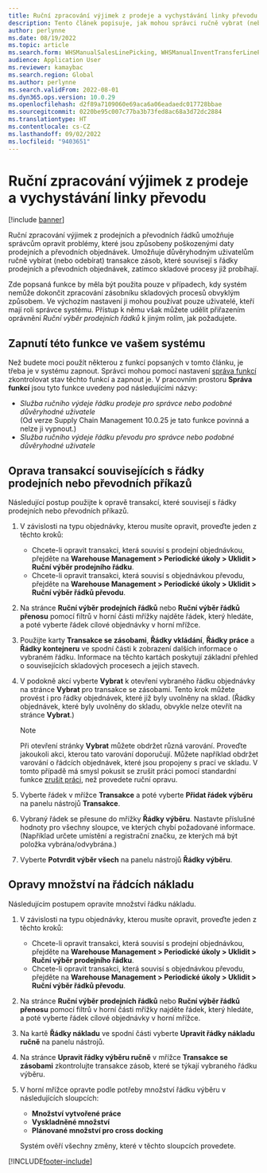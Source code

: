 ```yaml
---
title: Ruční zpracování výjimek z prodeje a vychystávání linky převodu
description: Tento článek popisuje, jak mohou správci ručně vybrat (nebo zrušit výběr) transakce zásob, aby opravili problémy způsobené poškozenými daty prodejních a převodních objednávek.
author: perlynne
ms.date: 08/19/2022
ms.topic: article
ms.search.form: WHSManualSalesLinePicking, WHSManualInventTransferLinePicking, InventTransPick, WHSLoadLineManualCorrection, WHSTroubleshootingSelfService
audience: Application User
ms.reviewer: kamaybac
ms.search.region: Global
ms.author: perlynne
ms.search.validFrom: 2022-08-01
ms.dyn365.ops.version: 10.0.29
ms.openlocfilehash: d2f89a7109060e69aca6a06eadaedc017728bbae
ms.sourcegitcommit: 0220be95c007c77ba3b73fed8ac68a3d72dc2884
ms.translationtype: HT
ms.contentlocale: cs-CZ
ms.lasthandoff: 09/02/2022
ms.locfileid: "9403651"
---
```

# <a name="manually-handle-sales-and-transfer-line-picking-exceptions"></a>Ruční zpracování výjimek z prodeje a vychystávání linky převodu

[!include [banner](../includes/banner.md)]

Ruční zpracování výjimek z prodejních a převodních řádků umožňuje správcům opravit problémy, které jsou způsobeny poškozenými daty prodejních a převodních objednávek. Umožňuje důvěryhodným uživatelům ručně vybírat (nebo odebírat) transakce zásob, které souvisejí s řádky prodejních a převodních objednávek, zatímco skladové procesy již probíhají.

Zde popsaná funkce by měla být použita pouze v případech, kdy systém nemůže dokončit zpracování zásobníku skladových procesů obvyklým způsobem. Ve výchozím nastavení ji mohou používat pouze uživatelé, kteří mají roli správce systému. Přístup k němu však můžete udělit přiřazením oprávnění *Ruční výběr prodejních řádků* k jiným rolím, jak požadujete.

## <a name="turn-on-this-feature-for-your-system"></a>Zapnutí této funkce ve vašem systému

Než budete moci použít některou z funkcí popsaných v tomto článku, je třeba je v systému zapnout. Správci mohou pomocí nastavení [správa funkcí](../../fin-ops-core/fin-ops/get-started/feature-management/feature-management-overview.md) zkontrolovat stav těchto funkcí a zapnout je. V pracovním prostoru **Správa funkcí** jsou tyto funkce uvedeny pod následujícími názvy:

- *Služba ručního výdeje řádku prodeje pro správce nebo podobné důvěryhodné uživatele*<br>(Od verze Supply Chain Management 10.0.25 je tato funkce povinná a nelze ji vypnout.)
- *Služba ručního výdeje řádku převodu pro správce nebo podobné důvěryhodné uživatele*

## <a name="correct-transactions-related-to-sales-or-transfer-order-lines"></a>Oprava transakcí souvisejících s řádky prodejních nebo převodních příkazů

Následující postup použijte k opravě transakcí, které souvisejí s řádky prodejních nebo převodních příkazů.

1. V závislosti na typu objednávky, kterou musíte opravit, proveďte jeden z těchto kroků:

    - Chcete-li opravit transakci, která souvisí s prodejní objednávkou, přejděte na **Warehouse Management \> Periodické úkoly \> Uklidit \> Ruční výběr prodejního řádku**.
    - Chcete-li opravit transakci, která souvisí s objednávkou převodu, přejděte na **Warehouse Management \> Periodické úkoly \> Uklidit \> Ruční výběr řádků převodu**.

1. Na stránce **Ruční výběr prodejních řádků** nebo **Ruční výběr řádků přenosu** pomocí filtrů v horní části mřížky najděte řádek, který hledáte, a poté vyberte řádek cílové objednávky v horní mřížce.
1. Použijte karty **Transakce se zásobami**, **Řádky vkládání**, **Řádky práce** a **Řádky kontejneru** ve spodní části k zobrazení dalších informace o vybraném řádku. Informace na těchto kartách poskytují základní přehled o souvisejících skladových procesech a jejich stavech.
1. V podokně akcí vyberte **Vybrat** k otevření vybraného řádku objednávky na stránce **Vybrat** pro transakce se zásobami. Tento krok můžete provést i pro řádky objednávek, které již byly uvolněny na sklad. (Řádky objednávek, které byly uvolněny do skladu, obvykle nelze otevřít na stránce **Vybrat**.)

    > [!NOTE]
    > Při otevření stránky **Vybrat** můžete obdržet různá varování. Proveďte jakoukoli akci, kterou tato varování doporučují. Můžete například obdržet varování o řádcích objednávek, které jsou propojeny s prací ve skladu. V tomto případě má smysl pokusit se zrušit práci pomocí standardní funkce [zrušit práci](cancel-warehouse-work.md), než provedete ruční opravu.

1. Vyberte řádek v mřížce **Transakce** a poté vyberte **Přidat řádek výběru** na panelu nástrojů **Transakce**.
1. Vybraný řádek se přesune do mřížky **Řádky výběru**. Nastavte příslušné hodnoty pro všechny sloupce, ve kterých chybí požadované informace. (Například určete umístění a registrační značku, ze kterých má být položka vybrána/odvybrána.)
1. Vyberte **Potvrdit výběr všech** na panelu nástrojů **Řádky výběru**.

## <a name="correct-load-line-quantities"></a>Opravy množství na řádcích nákladu

Následujícím postupem opravíte množství řádku nákladu.

1. V závislosti na typu objednávky, kterou musíte opravit, proveďte jeden z těchto kroků:

    - Chcete-li opravit transakci, která souvisí s prodejní objednávkou, přejděte na **Warehouse Management \> Periodické úkoly \> Uklidit \> Ruční výběr prodejního řádku**.
    - Chcete-li opravit transakci, která souvisí s objednávkou převodu, přejděte na **Warehouse Management \> Periodické úkoly \> Uklidit \> Ruční výběr řádků převodu**.

1. Na stránce **Ruční výběr prodejních řádků** nebo **Ruční výběr řádků přenosu** pomocí filtrů v horní části mřížky najděte řádek, který hledáte, a poté vyberte řádek cílové objednávky v horní mřížce.
1. Na kartě **Řádky nákladu** ve spodní části vyberte **Upravit řádky nákladu ručně** na panelu nástrojů.
1. Na stránce **Upravit řádky výběru ručně** v mřížce **Transakce se zásobami** zkontrolujte transakce zásob, které se týkají vybraného řádku výběru.
1. V horní mřížce opravte podle potřeby množství řádku výběru v následujících sloupcích:

    - **Množství vytvořené práce**
    - **Vyskladněné množství**
    - **Plánované množství pro cross docking**

    Systém ověří všechny změny, které v těchto sloupcích provedete.

[!INCLUDE[footer-include](../../includes/footer-banner.md)]
